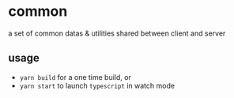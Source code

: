 # common

a set of common datas & utilities shared between client and server

## usage

- `yarn build` for a one time build, or
- `yarn start` to launch `typescript` in watch mode
